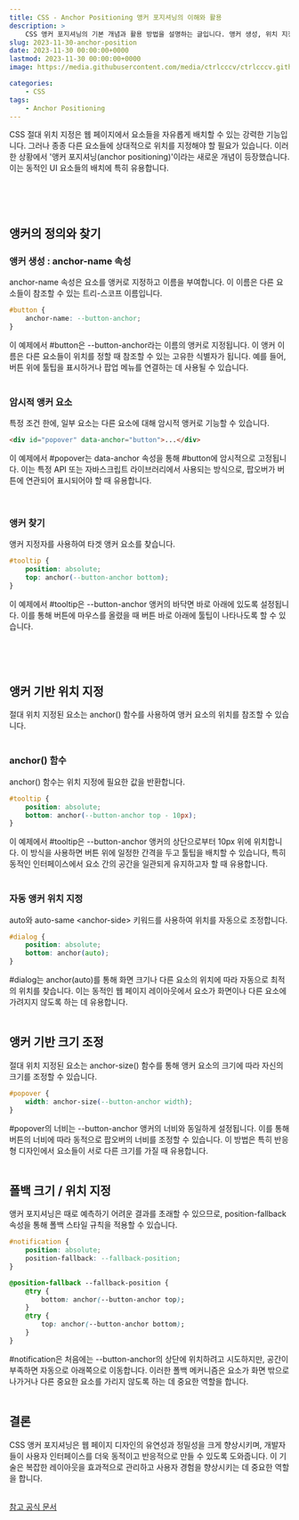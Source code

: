 ```yaml
---
title: CSS - Anchor Positioning 앵커 포지셔닝의 이해와 활용
description: >  
    CSS 앵커 포지셔닝의 기본 개념과 활용 방법을 설명하는 글입니다. 앵커 생성, 위치 지정, 크기 조정 및 폴백 스타일링에 대한 실용적인 예제와 자세한 설명을 포함합니다.
slug: 2023-11-30-anchor-position
date: 2023-11-30 00:00:00+0000
lastmod: 2023-11-30 00:00:00+0000
image: https://media.githubusercontent.com/media/ctrlcccv/ctrlcccv.github.io/master/assets/img/post/2023-11-30-anchor-position.webp

categories:
    - CSS
tags:
    - Anchor Positioning
---
```

CSS 절대 위치 지정은 웹 페이지에서 요소들을 자유롭게 배치할 수 있는 강력한 기능입니다. 그러나 종종 다른 요소들에 상대적으로 위치를 지정해야 할 필요가 있습니다. 이러한 상황에서 '앵커 포지셔닝(anchor positioning)'이라는 새로운 개념이 등장했습니다. 이는 동적인 UI 요소들의 배치에 특히 유용합니다.  

<br>

<ins class="adsbygoogle"
     style="display:block; text-align:center;"
     data-ad-layout="in-article"
     data-ad-format="fluid"
     data-ad-client="ca-pub-8535540836842352"
     data-ad-slot="2974559225"></ins>
<script>
     (adsbygoogle = window.adsbygoogle || []).push({});
</script>


<br>

## 앵커의 정의와 찾기

### 앵커 생성 : anchor-name 속성

anchor-name 속성은 요소를 앵커로 지정하고 이름을 부여합니다. 이 이름은 다른 요소들이 참조할 수 있는 트리-스코프 이름입니다.  
```css
#button {
    anchor-name: --button-anchor;
}
```
이 예제에서 #button은 --button-anchor라는 이름의 앵커로 지정됩니다. 이 앵커 이름은 다른 요소들이 위치를 정할 때 참조할 수 있는 고유한 식별자가 됩니다. 예를 들어, 버튼 위에 툴팁을 표시하거나 팝업 메뉴를 연결하는 데 사용될 수 있습니다.  
<br>

### 암시적 앵커 요소
특정 조건 한에, 일부 요소는 다른 요소에 대해 암시적 앵커로 기능할 수 있습니다.
```html
<div id="popover" data-anchor="button">...</div>
```
이 예제에서 #popover는 data-anchor 속성을 통해 #button에 암시적으로 고정됩니다. 이는 특정 API 또는 자바스크립트 라이브러리에서 사용되는 방식으로, 팝오버가 버튼에 연관되어 표시되어야 할 때 유용합니다.  

<br>

### 앵커 찾기
앵커 지정자를 사용하여 타겟 앵커 요소를 찾습니다.
```css
#tooltip {
    position: absolute;
    top: anchor(--button-anchor bottom);
}
```
이 예제에서 #tooltip은 --button-anchor 앵커의 바닥면 바로 아래에 있도록 설정됩니다. 이를 통해 버튼에 마우스를 올렸을 때 버튼 바로 아래에 툴팁이 나타나도록 할 수 있습니다.  

<br>

<ins class="adsbygoogle"
     style="display:block; text-align:center;"
     data-ad-layout="in-article"
     data-ad-format="fluid"
     data-ad-client="ca-pub-8535540836842352"
     data-ad-slot="2974559225"></ins>
<script>
     (adsbygoogle = window.adsbygoogle || []).push({});
</script>


<br>

## 앵커 기반 위치 지정
절대 위치 지정된 요소는 anchor() 함수를 사용하여 앵커 요소의 위치를 참조할 수 있습니다.  
<br>

### anchor() 함수
anchor() 함수는 위치 지정에 필요한 값을 반환합니다.
```css
#tooltip {
    position: absolute;
    bottom: anchor(--button-anchor top - 10px);
}
```
이 예제에서 #tooltip은 --button-anchor 앵커의 상단으로부터 10px 위에 위치합니다. 이 방식을 사용하면 버튼 위에 일정한 간격을 두고 툴팁을 배치할 수 있습니다, 특히 동적인 인터페이스에서 요소 간의 공간을 일관되게 유지하고자 할 때 유용합니다.  
<br>

### 자동 앵커 위치 지정
auto와 auto-same &lt;anchor-side&gt; 키워드를 사용하여 위치를 자동으로 조정합니다.
```css
#dialog {
    position: absolute;
    bottom: anchor(auto);
}
```
#dialog는 anchor(auto)를 통해 화면 크기나 다른 요소의 위치에 따라 자동으로 최적의 위치를 찾습니다. 이는 동적인 웹 페이지 레이아웃에서 요소가 화면이나 다른 요소에 가려지지 않도록 하는 데 유용합니다.  
<br>

## 앵커 기반 크기 조정
절대 위치 지정된 요소는 anchor-size() 함수를 통해 앵커 요소의 크기에 따라 자신의 크기를 조정할 수 있습니다.
```css
#popover {
    width: anchor-size(--button-anchor width);
}
```
#popover의 너비는 --button-anchor 앵커의 너비와 동일하게 설정됩니다. 이를 통해 버튼의 너비에 따라 동적으로 팝오버의 너비를 조정할 수 있습니다. 이 방법은 특히 반응형 디자인에서 요소들이 서로 다른 크기를 가질 때 유용합니다.  
<br>

## 폴백 크기 / 위치 지정
앵커 포지셔닝은 때로 예측하기 어려운 결과를 초래할 수 있으므로, position-fallback 속성을 통해 폴백 스타일 규칙을 적용할 수 있습니다.  
```css
#notification {
    position: absolute;
    position-fallback: --fallback-position;
}

@position-fallback --fallback-position {
    @try {
        bottom: anchor(--button-anchor top);
    }
    @try {
        top: anchor(--button-anchor bottom);
    }
}
```
#notification은 처음에는 --button-anchor의 상단에 위치하려고 시도하지만, 공간이 부족하면 자동으로 아래쪽으로 이동합니다. 이러한 폴백 메커니즘은 요소가 화면 밖으로 나가거나 다른 중요한 요소를 가리지 않도록 하는 데 중요한 역할을 합니다.  
<br>

## 결론
CSS 앵커 포지셔닝은 웹 페이지 디자인의 유연성과 정밀성을 크게 향상시키며, 개발자들이 사용자 인터페이스를 더욱 동적이고 반응적으로 만들 수 있도록 도와줍니다. 이 기술은 복잡한 레이아웃을 효과적으로 관리하고 사용자 경험을 향상시키는 데 중요한 역할을 합니다.  
<br>
<div class="btn_wrap">
    <a href="https://www.w3.org/TR/css-anchor-position-1/">참고 공식 문서</a>
</div>

